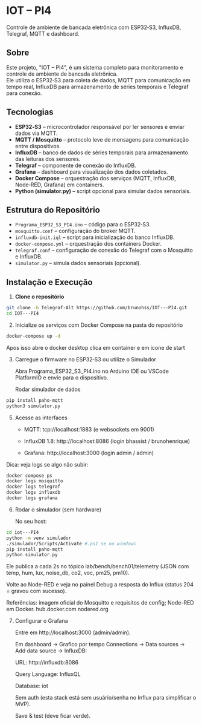 # IOT – PI4

Controle de ambiente de bancada eletrônica com ESP32‑S3, InfluxDB, Telegraf, MQTT e dashboard.

## Sobre
Este projeto, "IOT – PI4", é um sistema completo para monitoramento e controle de ambiente de bancada eletrônica.  
Ele utiliza o ESP32‑S3 para coleta de dados, MQTT para comunicação em tempo real, InfluxDB para armazenamento de séries temporais e Telegraf para conexão.

## Tecnologias
- **ESP32‑S3** – microcontrolador responsável por ler sensores e enviar dados via MQTT.
- **MQTT / Mosquitto** – protocolo leve de mensagens para comunicação entre dispositivos.
- **InfluxDB** – banco de dados de séries temporais para armazenamento das leituras dos sensores.
- **Telegraf** – componente de conexão do InfluxDB.
- **Grafana** – dashboard para visualização dos dados coletados.
- **Docker Compose** – orquestração dos serviços (MQTT, InfluxDB, Node‑RED, Grafana) em containers.
- **Python (simulator.py)** – script opcional para simular dados sensoriais.

## Estrutura do Repositório
- `Programa_ESP32_S3_PI4.ino` – código para o ESP32‑S3.
- `mosquitto.conf` – configuração do broker MQTT.
- `influxdb-init.iql` – script para inicialização do banco InfluxDB.
- `docker-compose.yml` – orquestração dos containers Docker.
- `telegraf.conf` – configuração de conexão do Telegraf com o Mosquitto e InfluxDB.
- `simulator.py` – simula dados sensoriais (opcional).

## Instalação e Execução

1. **Clone o repositório**
```bash
git clone -b Telegraf-Alt https://github.com/brunohss/IOT---PI4.git
cd IOT---PI4
```
2. Inicialize os serviços com Docker Compose na pasta do repositório
```bash
docker-compose up -d
```
   Apos isso abre o docker desktop clica em container e em icone de start

3. Carregue o firmware no ESP32‑S3 ou utilize o Simulador

    Abra Programa_ESP32_S3_PI4.ino no Arduino IDE ou VSCode PlatformIO e envie para o dispositivo.

    Rodar simulador de dados
```bash
pip install paho-mqtt
python3 simulator.py
```

5. Acesse as interfaces
  
    - MQTT: tcp://localhost:1883 (e websockets em 9001)

    - InfluxDB 1.8: http://localhost:8086 (login bhassist / brunohenrique)

    - Grafana: http://localhost:3000    (login admin / admin)
 

Dica: veja logs se algo não subir:

```bash
docker compose ps
docker logs mosquitto
docker logs telegraf
docker logs influxdb
docker logs grafana
```

6. Rodar o simulador (sem hardware)

    No seu host:
```bash
cd iot---PI4
python -m venv simulador
./simulador/Scripts/Activate #.ps1 se no windows
pip install paho-mqtt
python simulator.py
```

   Ele publica a cada 2s no tópico lab/bench/bench01/telemetry (JSON com temp, hum, lux, noise_db, co2, voc, pm25, pm10).
   
   Volte ao Node-RED e veja no painel Debug a resposta do Influx (status 204 = gravou com sucesso). 
   
   Referências: imagem oficial do Mosquitto e requisitos de config; Node-RED em Docker. 
   hub.docker.com
   nodered.org

7. Configurar o Grafana

    Entre em http://localhost:3000
     (admin/admin).
    
    Em dashboard → Grafico por tempo
    Connections → Data sources → Add data source → InfluxDB:
    
    URL: http://influxdb:8086
    
    Query Language: InfluxQL
    
    Database: iot
    
    Sem auth (esta stack está sem usuário/senha no Influx para simplificar o MVP).
    
    Save & test (deve ficar verde).
